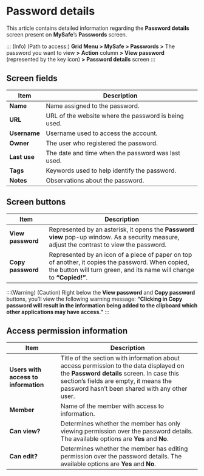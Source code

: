 # Password details

This article contains detailed information regarding the **Password details** screen present on **MySafe**’s **Passwords** screen.

::: (Info) (Path to access:)
**Grid Menu > MySafe > Passwords >** The password you want to view **>** **Action** column **> View password** (represented by the key icon) **> Password details** screen
:::

## Screen fields

| Item | Description |
| --- | --- |
| **Name** | Name assigned to the password. |
| **URL** | URL of the website where the password is being used. |
| **Username** | Username used to access the account. |
| **Owner** | The user who registered the password. |
| **Last use** | The date and time when the password was last used. |
| **Tags** | Keywords used to help identify the password. |
| **Notes** | Observations about the password. |

## Screen buttons


| Item | Description |
| --- | --- |
| **View password** | Represented by an asterisk, it opens the **Password view** pop-up window.  As a security measure, adjust the contrast to view the password. |
| **Copy password** | Represented by an icon of a piece of paper on top of another, it copies the password. When copied, the button will turn green, and its name will change to **“Copied!”**. |

:::(Warning) (Caution)
Right below the **View password** and **Copy password** buttons, you’ll view the following warning message: **“Clicking in Copy password will result in the information being added to the clipboard which other applications may have access.”**
:::

## Access permission information


| Item | Description |
| --- | --- |
| **Users with access to information** | Title of the section with information about access permission to the data displayed on the **Password details** screen. In case this section’s fields are empty, it means the password hasn’t been shared with any other user.|
| **Member** | Name of the member with access to information. |
| **Can view?** | Determines whether the member has only viewing permission over the password details. The available options are **Yes** and **No**. |
| **Can edit?** | Determines whether the member has editing permission over the password details. The available options are **Yes** and **No**. |